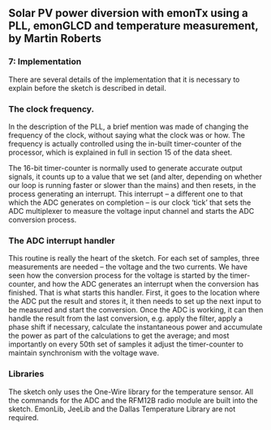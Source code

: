 ## Solar PV power diversion with emonTx using a PLL, emonGLCD and temperature measurement, by Martin Roberts

### 7: Implementation

There are several details of the implementation that it is necessary to explain before the sketch is described in detail.

### The clock frequency.

In the description of the PLL, a brief mention was made of changing the frequency of the clock, without saying what the clock was or how. The frequency is actually controlled using the in-built timer-counter of the processor, which is explained in full in section 15 of the data sheet.

The 16-bit timer-counter is normally used to generate accurate output signals, it counts up to a value that we set (and alter, depending on whether our loop is running faster or slower than the mains) and then resets, in the process generating an interrupt. This interrupt – a different one to that which the ADC generates on completion – is our clock ‘tick’ that sets the ADC multiplexer to measure the voltage input channel and starts the ADC conversion process.

### The ADC interrupt handler

This routine is really the heart of the sketch. For each set of samples, three measurements are needed – the voltage and the two currents. We have seen how the conversion process for the voltage is started by the timer-counter, and how the ADC generates an interrupt when the conversion has finished. That is what starts this handler. First, it goes to the location where the ADC put the result and stores it, it then needs to set up the next input to be measured and start the conversion. Once the ADC is working, it can then handle the result from the last conversion, e.g. apply the filter, apply a phase shift if necessary, calculate the instantaneous power and accumulate the power as part of the calculations to get the average; and most importantly on every 50th set of samples it adjust the timer-counter to maintain synchronism with the voltage wave.

### Libraries

The sketch only uses the One-Wire library for the temperature sensor. All the commands for the ADC and the RFM12B radio module are built into the sketch. EmonLib, JeeLib and the Dallas Temperature Library are not required.
